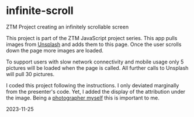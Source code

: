 # infinite-scroll
ZTM Project creating an infinitely scrollable screen

This project is part of the ZTM JavaScript project series.
This app pulls images from [Unsplash](https://unsplash.com) and adds them to this page. Once the user scrolls down the page more images are loaded.

To support users with slow network connectivity and mobile usage only 5 pictures will be loaded when the page is called. All further calls to Unsplash will pull 30 pictures.

I coded this project following the instructions. I only deviated marginally from the presenter's code.
Yet, I added the display of the attribution under the image. Being a [photographer myself](https://unsplash.com/de/@reinerknudsen) this is important to me.

2023-11-25
